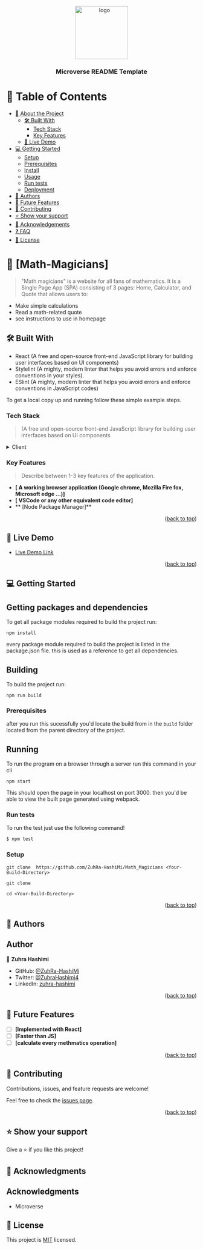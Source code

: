 <a name="readme-top"></a>

<div align="center">
  <img src="murple_logo.png" alt="logo" width="140"  height="auto" />
  <br/>

  <h3><b>Microverse README Template</b></h3>

</div>

<!-- TABLE OF CONTENTS -->

# 📗 Table of Contents

- [📖 About the Project](#about-project)
  - [🛠 Built With](#built-with)
    - [Tech Stack](#tech-stack)
    - [Key Features](#key-features)
  - [🚀 Live Demo](#live-demo)
- [💻 Getting Started](#getting-started)
  - [Setup](#setup)
  - [Prerequisites](#prerequisites)
  - [Install](#install)
  - [Usage](#usage)
  - [Run tests](#run-tests)
  - [Deployment](#triangular_flag_on_post-deployment)
- [👥 Authors](#authors)
- [🔭 Future Features](#future-features)
- [🤝 Contributing](#contributing)
- [⭐️ Show your support](#support)
- [🙏 Acknowledgements](#acknowledgements)
- [❓ FAQ](#faq)
- [📝 License](#license)

<!-- PROJECT DESCRIPTION -->

# 📖 [Math-Magicians] <a name="about-project"></a>



> "Math magicians" is a website for all fans of mathematics. It is a Single Page App (SPA) consisting of 3 pages: Home, Calculator, and Quote that allows users to:
- Make simple calculations
- Read a math-related quote
- see instructions to use in homepage

## 🛠 Built With <a name="built-with"></a>
- React (A free and open-source front-end JavaScript library for building user interfaces based on UI components)
- Stylelint (A mighty, modern linter that helps you avoid errors and enforce conventions in your styles).
- ESlint (A mighty, modern linter that helps you avoid errors and enforce conventions in JavaScript codes)

To get a local copy up and running follow these simple example steps.

### Tech Stack <a name="tech-stack"></a>

>(A free and open-source front-end JavaScript library for building user interfaces based on UI components

<details>
  <summary>Client</summary>
  <ul>
    <li><a href="https://reactjs.org/">React.js</a></li>
  </ul>
</details>

<!-- Features -->

### Key Features <a name="key-features"></a>

> Describe between 1-3 key features of the application.

- **[ A working browser application (Google chrome, Mozilla Fire fox, Microsoft edge ...)]**
- **[ VSCode or any other equivalent code editor]**
- ** [Node Package Manager]**

<p align="right">(<a href="#readme-top">back to top</a>)</p>

<!-- LIVE DEMO -->

## 🚀 Live Demo <a name="live-demo"></a>

- [Live Demo Link](https://zuhra-math-magicians.netlify.app/)

<p align="right">(<a href="#readme-top">back to top</a>)</p>

<!-- GETTING STARTED -->

## 💻 Getting Started <a name="getting-started"></a>

## Getting packages and dependencies

To get all package modules required to build the project run:

```
npm install
```

every package module required to build the project is listed in the package.json file. this is used as a reference to get all dependencies.

## Building

To build the project run:

```
npm run build
```


### Prerequisites


after you run this sucessfully you'd locate the build from in the `build` folder located from the parent directory of the project.

## Running

To run the program on a browser through a server run this command in your cli

```
npm start
```
This should open the page in your localhost on port 3000. then you'd be able to view the built page generated using webpack.

### Run tests

To run the test just use the following command!

```bash
$ npm test
```


### Setup


```
git clone  https://github.com/ZuhRa-HashiMi/Math_Magicians <Your-Build-Directory>
```

```
git clone 
```

```
cd <Your-Build-Directory> 

```

<p align="right">(<a href="#readme-top">back to top</a>)</p>

<!-- AUTHORS -->

## 👥 Authors <a name="authors"></a>

## Author

👤 **Zuhra Hashimi**

- GitHub: [@ZuhRa-HashiMi](https://github.com/ZuhRa-HashiMi)
- Twitter: [@ZuhraHashimi4](https://twitter.com/ZuhraHashimi4)
- LinkedIn: [zuhra-hashimi](https://www.linkedin.com/in/zuhra-hashimi-601966214/)

<p align="right">(<a href="#readme-top">back to top</a>)</p>

<!-- FUTURE FEATURES -->

## 🔭 Future Features <a name="future-features"></a>

- [ ] **[Implemented with React]**
- [ ] **[Faster than JS]**
- [ ] **[calculate every methmatics operation]**

<p align="right">(<a href="#readme-top">back to top</a>)</p>

<!-- CONTRIBUTING -->

## 🤝 Contributing <a name="contributing"></a>

Contributions, issues, and feature requests are welcome!

Feel free to check the [issues page](../../issues/).

<p align="right">(<a href="#readme-top">back to top</a>)</p>

<!-- SUPPORT -->

## ⭐️ Show your support <a name="support"></a>


Give a ⭐️ if you like this project!

<!-- ACKNOWLEDGEMENTS -->

## 🙏 Acknowledgments <a name="acknowledgements"></a>

## Acknowledgments

- Microverse

<!-- LICENSE -->

## 📝 License <a name="license"></a>


This project is [MIT](./MIT.md) licensed.
